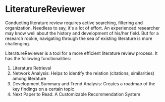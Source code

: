 # LiteratureReviewer
Conducting literature review requires active searching, filtering and organization. Needless to say, it's a lot of effort. An experienced researcher may know well about the history and development of his/her field. But for a research rookie, navigating through the sea of existing literature is more challenging.  

LiteratureReviewer is a tool for a more efficient literature review process. It has the following functionalities:

1. Literature Retrieval
2. Network Analysis: Helps to identify the relation (citations, similarities) among literature
3. Development Summary and Trend Analysis: Creates a roadmap of the key findings on a certain topic
4. Next Paper to Read: A Customizable Recommendation System

   
   


